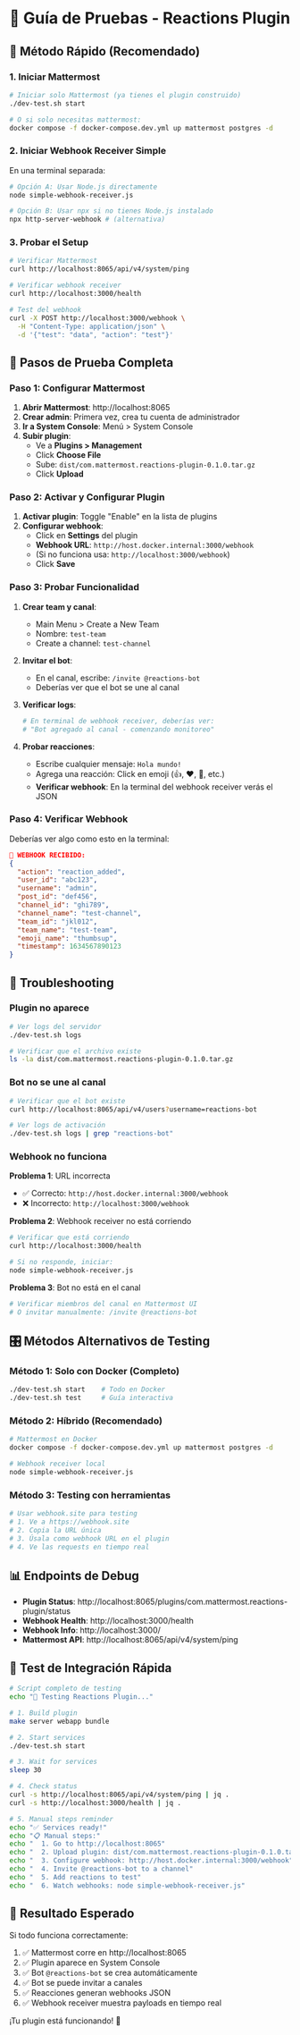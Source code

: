# 🧪 Guía de Pruebas - Reactions Plugin

## 🚀 Método Rápido (Recomendado)

### 1. Iniciar Mattermost

```bash
# Iniciar solo Mattermost (ya tienes el plugin construido)
./dev-test.sh start

# O si solo necesitas mattermost:
docker compose -f docker-compose.dev.yml up mattermost postgres -d
```

### 2. Iniciar Webhook Receiver Simple

En una terminal separada:

```bash
# Opción A: Usar Node.js directamente
node simple-webhook-receiver.js

# Opción B: Usar npx si no tienes Node.js instalado
npx http-server-webhook # (alternativa)
```

### 3. Probar el Setup

```bash
# Verificar Mattermost
curl http://localhost:8065/api/v4/system/ping

# Verificar webhook receiver
curl http://localhost:3000/health

# Test del webhook
curl -X POST http://localhost:3000/webhook \
  -H "Content-Type: application/json" \
  -d '{"test": "data", "action": "test"}'
```

## 🎯 Pasos de Prueba Completa

### Paso 1: Configurar Mattermost

1. **Abrir Mattermost**: http://localhost:8065
2. **Crear admin**: Primera vez, crea tu cuenta de administrador
3. **Ir a System Console**: Menú > System Console
4. **Subir plugin**:
    - Ve a **Plugins > Management**
    - Click **Choose File**
    - Sube: `dist/com.mattermost.reactions-plugin-0.1.0.tar.gz`
    - Click **Upload**

### Paso 2: Activar y Configurar Plugin

1. **Activar plugin**: Toggle "Enable" en la lista de plugins
2. **Configurar webhook**:
    - Click en **Settings** del plugin
    - **Webhook URL**: `http://host.docker.internal:3000/webhook`
    - (Si no funciona usa: `http://localhost:3000/webhook`)
    - Click **Save**

### Paso 3: Probar Funcionalidad

1. **Crear team y canal**:
    - Main Menu > Create a New Team
    - Nombre: `test-team`
    - Create a channel: `test-channel`

2. **Invitar el bot**:
    - En el canal, escribe: `/invite @reactions-bot`
    - Deberías ver que el bot se une al canal

3. **Verificar logs**:
   ```bash
   # En terminal de webhook receiver, deberías ver:
   # "Bot agregado al canal - comenzando monitoreo"
   ```

4. **Probar reacciones**:
    - Escribe cualquier mensaje: `Hola mundo!`
    - Agrega una reacción: Click en emoji (👍, ❤️, 🎉, etc.)
    - **Verificar webhook**: En la terminal del webhook receiver verás el JSON

### Paso 4: Verificar Webhook

Deberías ver algo como esto en la terminal:

```json
🎉 WEBHOOK RECIBIDO:
{
  "action": "reaction_added",
  "user_id": "abc123",
  "username": "admin", 
  "post_id": "def456",
  "channel_id": "ghi789",
  "channel_name": "test-channel",
  "team_id": "jkl012",
  "team_name": "test-team",
  "emoji_name": "thumbsup",
  "timestamp": 1634567890123
}
```

## 🔧 Troubleshooting

### Plugin no aparece

```bash
# Ver logs del servidor
./dev-test.sh logs

# Verificar que el archivo existe
ls -la dist/com.mattermost.reactions-plugin-0.1.0.tar.gz
```

### Bot no se une al canal

```bash
# Verificar que el bot existe
curl http://localhost:8065/api/v4/users?username=reactions-bot

# Ver logs de activación
./dev-test.sh logs | grep "reactions-bot"
```

### Webhook no funciona

**Problema 1**: URL incorrecta

- ✅ Correcto: `http://host.docker.internal:3000/webhook`
- ❌ Incorrecto: `http://localhost:3000/webhook`

**Problema 2**: Webhook receiver no está corriendo

```bash
# Verificar que está corriendo
curl http://localhost:3000/health

# Si no responde, iniciar:
node simple-webhook-receiver.js
```

**Problema 3**: Bot no está en el canal

```bash
# Verificar miembros del canal en Mattermost UI
# O invitar manualmente: /invite @reactions-bot
```

## 🎛️ Métodos Alternativos de Testing

### Método 1: Solo con Docker (Completo)

```bash
./dev-test.sh start    # Todo en Docker
./dev-test.sh test     # Guía interactiva
```

### Método 2: Híbrido (Recomendado)

```bash
# Mattermost en Docker
docker compose -f docker-compose.dev.yml up mattermost postgres -d

# Webhook receiver local
node simple-webhook-receiver.js
```

### Método 3: Testing con herramientas

```bash
# Usar webhook.site para testing
# 1. Ve a https://webhook.site
# 2. Copia la URL única
# 3. Úsala como webhook URL en el plugin
# 4. Ve las requests en tiempo real
```

## 📊 Endpoints de Debug

- **Plugin Status**: http://localhost:8065/plugins/com.mattermost.reactions-plugin/status
- **Webhook Health**: http://localhost:3000/health
- **Webhook Info**: http://localhost:3000/
- **Mattermost API**: http://localhost:8065/api/v4/system/ping

## 🎯 Test de Integración Rápida

```bash
# Script completo de testing
echo "🧪 Testing Reactions Plugin..."

# 1. Build plugin
make server webapp bundle

# 2. Start services  
./dev-test.sh start

# 3. Wait for services
sleep 30

# 4. Check status
curl -s http://localhost:8065/api/v4/system/ping | jq .
curl -s http://localhost:3000/health | jq .

# 5. Manual steps reminder
echo "✅ Services ready!"
echo "📋 Manual steps:"
echo "  1. Go to http://localhost:8065"
echo "  2. Upload plugin: dist/com.mattermost.reactions-plugin-0.1.0.tar.gz"
echo "  3. Configure webhook: http://host.docker.internal:3000/webhook"
echo "  4. Invite @reactions-bot to a channel"
echo "  5. Add reactions to test"
echo "  6. Watch webhooks: node simple-webhook-receiver.js"
```

## 🏁 Resultado Esperado

Si todo funciona correctamente:

1. ✅ Mattermost corre en http://localhost:8065
2. ✅ Plugin aparece en System Console
3. ✅ Bot `@reactions-bot` se crea automáticamente
4. ✅ Bot se puede invitar a canales
5. ✅ Reacciones generan webhooks JSON
6. ✅ Webhook receiver muestra payloads en tiempo real

¡Tu plugin está funcionando! 🎉
